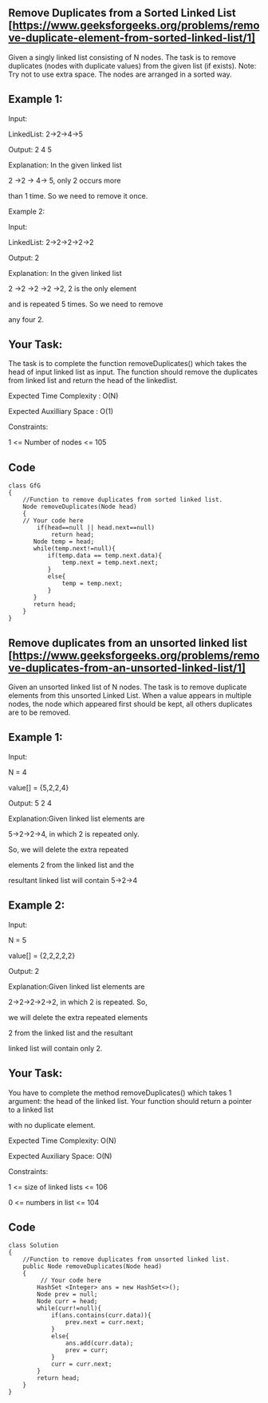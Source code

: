 ## Remove Duplicates from a Sorted Linked List [https://www.geeksforgeeks.org/problems/remove-duplicate-element-from-sorted-linked-list/1]

Given a singly linked list consisting of N nodes. The task is to remove duplicates (nodes with duplicate values) from the given list (if exists).
Note: Try not to use extra space. The nodes are arranged in a sorted way.

## Example 1:

Input:

LinkedList: 2->2->4->5

Output: 2 4 5

Explanation: In the given linked list 

2 ->2 -> 4-> 5, only 2 occurs more 

than 1 time. So we need to remove it once.

Example 2:

Input:

LinkedList: 2->2->2->2->2

Output: 2

Explanation: In the given linked list 

2 ->2 ->2 ->2 ->2, 2 is the only element

and is repeated 5 times. So we need to remove

any four 2.

## Your Task:

The task is to complete the function removeDuplicates() which takes the head of input linked list as input. The function should remove the duplicates from linked list and return the head of the linkedlist.

Expected Time Complexity : O(N)

Expected Auxilliary Space : O(1)

Constraints:

1 <= Number of nodes <= 105

## Code

```
class GfG
{
    //Function to remove duplicates from sorted linked list.
    Node removeDuplicates(Node head)
    {
	// Your code here
	    if(head==null || head.next==null)
	        return head;
	   Node temp = head;
	   while(temp.next!=null){
	       if(temp.data == temp.next.data){
	           temp.next = temp.next.next;
	       }
	       else{
	           temp = temp.next;
	       }
	   }
	   return head;
    }
}
```

## Remove duplicates from an unsorted linked list [https://www.geeksforgeeks.org/problems/remove-duplicates-from-an-unsorted-linked-list/1]

Given an unsorted linked list of N nodes. The task is to remove duplicate elements from this unsorted Linked List. When a value appears in multiple nodes, the node which appeared first should be kept, all others duplicates are to be removed.

## Example 1:

Input:

N = 4

value[] = {5,2,2,4}

Output: 5 2 4

Explanation:Given linked list elements are

5->2->2->4, in which 2 is repeated only.

So, we will delete the extra repeated

elements 2 from the linked list and the

resultant linked list will contain 5->2->4

## Example 2:

Input:

N = 5

value[] = {2,2,2,2,2}

Output: 2

Explanation:Given linked list elements are

2->2->2->2->2, in which 2 is repeated. So,

we will delete the extra repeated elements

2 from the linked list and the resultant

linked list will contain only 2.

## Your Task:

You have to complete the method removeDuplicates() which takes 1 argument: the head of the linked list.  Your function should return a pointer to a linked list 

with no duplicate element.

Expected Time Complexity: O(N)

Expected Auxiliary Space: O(N)

Constraints:

1 <= size of linked lists <= 106

0 <= numbers in list <= 104

## Code 

```
class Solution
{
    //Function to remove duplicates from unsorted linked list.
    public Node removeDuplicates(Node head) 
    {
         // Your code here
        HashSet <Integer> ans = new HashSet<>();
        Node prev = null;
        Node curr = head;
        while(curr!=null){
            if(ans.contains(curr.data)){
                prev.next = curr.next;
            }
            else{
                ans.add(curr.data);
                prev = curr;
            }
            curr = curr.next;
        }
        return head;
    }
}
```
